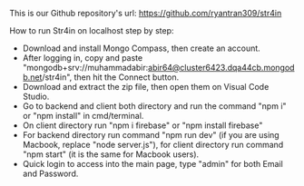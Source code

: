 This is our Github repository's url: https://github.com/ryantran309/str4in

How to run Str4in on localhost step by step:
- Download and install Mongo Compass, then create an account. 
- After logging in, copy and paste "mongodb+srv://muhammadabir:abir64@cluster6423.dqa44cb.mongodb.net/str4in", then hit the Connect button.
- Download and extract the zip file, then open them on Visual Code Studio. 
- Go to backend and client both directory and run the command "npm i" or "npm install" in cmd/terminal.
- On client directory run "npm i firebase" or "npm install firebase"
- For backend directory run command "npm run dev" (if you are using Macbook, replace "node server.js"), for client directory run command "npm start" (it is the same for Macbook users). 
- Quick login to access into the main page, type "admin" for both Email and Password. 